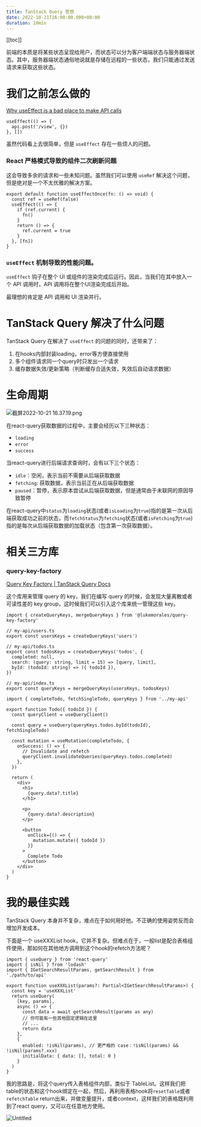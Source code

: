 ```yaml
---
title: TanStack Query 思想
date: 2022-10-21T16:00:00.000+00:00
duration: 10min
---
```


[[toc]]

前端的本质是将某些状态呈现给用户，而状态可以分为客户端端状态与服务器端状态。其中，服务器端状态通俗地说就是存储在远程的一些状态，我们只能通过发送请求来获取这些状态。

# 我们之前怎么做的

[Why useEffect is a bad place to make API calls](https://articles.wesionary.team/why-useeffect-is-a-bad-place-to-make-api-calls-98a606735c1c)

```tsx
useEffect(() => {
  api.post('/view', {})
}, [])
```

虽然代码看上去很简单，但是 `useEffect` 存在一些烦人的问题。

### React 严格模式导致的组件二次刷新问题

这会导致多余的请求和一些未知问题。虽然我们可以使用 `useRef` 解决这个问题，但是绝对是一个不太优雅的解决方案。

```tsx
export default function useEffectOnce(fn: () => void) {
  const ref = useRef(false)
  useEffect(() => {
    if (ref.current) {
      fn()
    }
    return () => {
      ref.current = true
    }
  }, [fn])
}
```

### `useEffect` 机制导致的性能问题。

`useEffect` 钩子在整个 UI 或组件的渲染完成后运行。因此，当我们在其中放入一个 API 调用时，API 调用将在整个UI渲染完成后开始。

最理想的肯定是 API 调用和 UI 渲染并行。

# **TanStack Query** 解决了什么问题

TanStack Query 在解决了 `useEffect` 的问题的同时，还带来了：

1. 在hooks内部封装loading，error等方便直接使用
2. 多个组件请求同一个query时只发出一个请求
3. 缓存数据失效/更新策略（判断缓存合适失效，失效后自动请求数据）

# 生命周期

![截屏2022-10-21 16.37.19.png](/images/tanstack-query-workflow.png)

在react-query获取数据的过程中，主要会经历以下三种状态：

- `loading`
- `error`
- `success`

当react-query进行后端请求查询时，会有以下三个状态：

- `idle`：空闲，表示当前不需要从后端获取数据
- `fetching`: 获取数据，表示当前正在从后端获取数据
- `paused`：暂停，表示原本尝试从后端获取数据，但是通常由于未联网的原因导致暂停

在react-query中`status`为`loading`状态(或者`isLoading`为`true`)指的是第一次从后端获取成功之前的状态，而`fetchStatus`为`fetching`状态(或者`isFetching`为`true`)指的是每次从后端获取数据的加载状态（包含第一次获取数据）。

# 相关三方库

### query-key-factory

[Query Key Factory | TanStack Query Docs](https://tanstack.com/query/v4/docs/community/lukemorales-query-key-factory)

这个库用来管理 query 的 key，我们在编写 query 的时候，会发现大量离散或者可读性差的 key group，这时候我们可以引入这个库来统一管理这些 key。

```tsx
import { createQueryKeys, mergeQueryKeys } from '@lukemorales/query-key-factory'

// my-api/users.ts
export const usersKeys = createQueryKeys('users')

// my-api/todos.ts
export const todosKeys = createQueryKeys('todos', {
  completed: null,
  search: (query: string, limit = 15) => [query, limit],
  byId: (todoId: string) => ({ todoId }),
})

// my-api/index.ts
export const queryKeys = mergeQueryKeys(usersKeys, todosKeys)
```

```tsx
import { completeTodo, fetchSingleTodo, queryKeys } from '../my-api'

export function Todo({ todoId }) {
  const queryClient = useQueryClient()

  const query = useQuery(queryKeys.todos.byId(todoId), fetchSingleTodo)

  const mutation = useMutation(completeTodo, {
    onSuccess: () => {
      // Invalidate and refetch
      queryClient.invalidateQueries(queryKeys.todos.completed)
    },
  })

  return (
    <div>
      <h1>
        {query.data?.title}
      </h1>

      <p>
        {query.data?.description}
      </p>

      <button
        onClick={() => {
          mutation.mutate({ todoId })
        }}
      >
        Complete Todo
      </button>
    </div>
  )
}
```

# 我的最佳实践

TanStack Query 本身并不复杂，难点在于如何用好他。不正确的使用姿势反而会增加开发成本。

下面是一个 useXXXList hook，它并不复杂。但难点在于，一般list是配合表格组件使用，那如何在其他地方调用到这个hook的refetch方法呢？

```tsx
import { useQuery } from 'react-query'
import { isNil } from 'lodash'
import { IGetSearchResultParams, getSearchResult } from './path/to/api'

export function useXXXList(params?: Partial<IGetSearchResultParams>) {
  const key = 'useXXXList'
  return useQuery(
    [key, params],
    async () => {
      const data = await getSearchResult(params as any)
      // 你可能有一些其他固定逻辑在这里
      // ...
      return data
    },
    {
      enabled: !isNil(params), // 更严格的 case：!isNil(params) && !isNil(params?.xxx)
      initialData: { data: [], total: 0 }
    }
  )
}
```

我的思路是，将这个query传入表格组件内部，类似于 TableList。这样我们把table的状态和这个hook绑定在一起，然后，再利用表格hook将`resetTable`或者`refetchTable` return出来，并做变量提升，或者context，这样我们的表格既利用到了react query，又可以在任意地方使用。

![Untitled](/images/tanstack-query-page.png)
